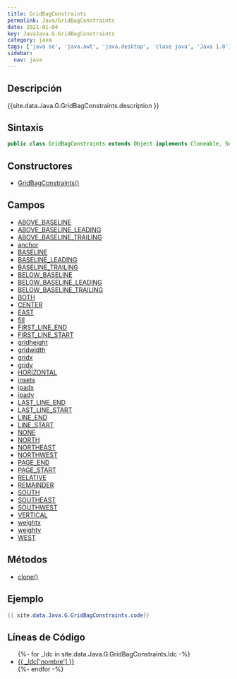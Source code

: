 ```yaml
---
title: GridBagConstraints
permalink: Java/GridBagConstraints
date: 2021-01-04
key: JavaJava.G.GridBagConstraints
category: java
tags: ['java se', 'java.awt', 'java.desktop', 'clase java', 'Java 1.0']
sidebar: 
  nav: java
---
```


## Descripción
{{site.data.Java.G.GridBagConstraints.description }}

## Sintaxis
~~~java
public class GridBagConstraints extends Object implements Cloneable, Serializable
~~~

## Constructores
* [GridBagConstraints()](/Java/GridBagConstraints/GridBagConstraints/)

## Campos
* [ABOVE_BASELINE](/Java/GridBagConstraints/ABOVE_BASELINE)
* [ABOVE_BASELINE_LEADING](/Java/GridBagConstraints/ABOVE_BASELINE_LEADING)
* [ABOVE_BASELINE_TRAILING](/Java/GridBagConstraints/ABOVE_BASELINE_TRAILING)
* [anchor](/Java/GridBagConstraints/anchor)
* [BASELINE](/Java/GridBagConstraints/BASELINE)
* [BASELINE_LEADING](/Java/GridBagConstraints/BASELINE_LEADING)
* [BASELINE_TRAILING](/Java/GridBagConstraints/BASELINE_TRAILING)
* [BELOW_BASELINE](/Java/GridBagConstraints/BELOW_BASELINE)
* [BELOW_BASELINE_LEADING](/Java/GridBagConstraints/BELOW_BASELINE_LEADING)
* [BELOW_BASELINE_TRAILING](/Java/GridBagConstraints/BELOW_BASELINE_TRAILING)
* [BOTH](/Java/GridBagConstraints/BOTH)
* [CENTER](/Java/GridBagConstraints/CENTER)
* [EAST](/Java/GridBagConstraints/EAST)
* [fill](/Java/GridBagConstraints/fill)
* [FIRST_LINE_END](/Java/GridBagConstraints/FIRST_LINE_END)
* [FIRST_LINE_START](/Java/GridBagConstraints/FIRST_LINE_START)
* [gridheight](/Java/GridBagConstraints/gridheight)
* [gridwidth](/Java/GridBagConstraints/gridwidth)
* [gridx](/Java/GridBagConstraints/gridx)
* [gridy](/Java/GridBagConstraints/gridy)
* [HORIZONTAL](/Java/GridBagConstraints/HORIZONTAL)
* [insets](/Java/GridBagConstraints/insets)
* [ipadx](/Java/GridBagConstraints/ipadx)
* [ipady](/Java/GridBagConstraints/ipady)
* [LAST_LINE_END](/Java/GridBagConstraints/LAST_LINE_END)
* [LAST_LINE_START](/Java/GridBagConstraints/LAST_LINE_START)
* [LINE_END](/Java/GridBagConstraints/LINE_END)
* [LINE_START](/Java/GridBagConstraints/LINE_START)
* [NONE](/Java/GridBagConstraints/NONE)
* [NORTH](/Java/GridBagConstraints/NORTH)
* [NORTHEAST](/Java/GridBagConstraints/NORTHEAST)
* [NORTHWEST](/Java/GridBagConstraints/NORTHWEST)
* [PAGE_END](/Java/GridBagConstraints/PAGE_END)
* [PAGE_START](/Java/GridBagConstraints/PAGE_START)
* [RELATIVE](/Java/GridBagConstraints/RELATIVE)
* [REMAINDER](/Java/GridBagConstraints/REMAINDER)
* [SOUTH](/Java/GridBagConstraints/SOUTH)
* [SOUTHEAST](/Java/GridBagConstraints/SOUTHEAST)
* [SOUTHWEST](/Java/GridBagConstraints/SOUTHWEST)
* [VERTICAL](/Java/GridBagConstraints/VERTICAL)
* [weightx](/Java/GridBagConstraints/weightx)
* [weighty](/Java/GridBagConstraints/weighty)
* [WEST](/Java/GridBagConstraints/WEST)

## Métodos
* [clone()](/Java/GridBagConstraints/clone)

## Ejemplo
~~~java
{{ site.data.Java.G.GridBagConstraints.code}}
~~~

## Líneas de Código
<ul>
{%- for _ldc in site.data.Java.G.GridBagConstraints.ldc -%}
   <li>
       <a href="{{_ldc['url'] }}">{{ _ldc['nombre'] }}</a>
   </li>
{%- endfor -%}
</ul>
